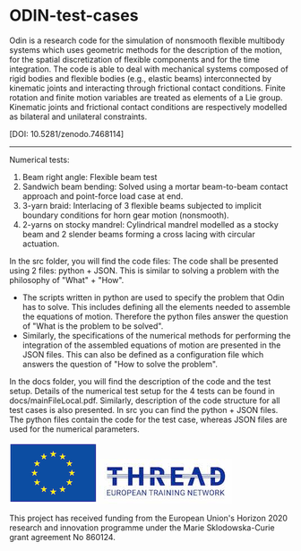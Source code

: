 # ODIN-test-cases
Odin is a research code for the simulation of nonsmooth flexible multibody systems which uses geometric methods for the description of the motion, for the spatial discretization of flexible components and for the time integration. The code is able to deal with mechanical systems composed of rigid bodies and flexible bodies (e.g., elastic beams) interconnected by kinematic joints and interacting through frictional contact conditions. Finite rotation and finite motion variables are treated as elements of a Lie group. Kinematic joints and frictional contact conditions are respectively modelled as bilateral and unilateral constraints. 

[DOI: 10.5281/zenodo.7468114]

---
Numerical tests:
1. Beam right angle: Flexible beam test
2. Sandwich beam bending: Solved using a mortar beam-to-beam contact approach and point-force load case at end.
3. 3-yarn braid: Interlacing of 3 flexible beams subjected to implicit boundary conditions for horn gear motion (nonsmooth).
4. 2-yarns on stocky mandrel: Cylindrical mandrel modelled as a stocky beam and 2 slender beams forming a cross lacing with circular actuation.

In the src folder, you will find the code files:
The code shall be presented using 2 files: python + JSON. This is similar to solving a problem with the philosophy of "What" + "How". 
- The scripts written in python are used to specify the problem that Odin has to solve. This includes defining all the elements needed to assemble the equations of motion. Therefore the python files answer the question of "What is the problem to be solved".
- Similarly, the specifications of the numerical methods for performing the integration of the assembled equations of motion are presented in the JSON files. This can also be defined as a configuration file which answers the question of "How to solve the problem".

In the docs folder, you will find the description of the code and the test setup.
Details of the numerical test setup for the 4 tests can be found in docs/mainFileLocal.pdf. Similarly, description of the code structure for all test cases is also presented. In src you can find the python + JSON files. The python files contain the code for the test case, whereas JSON files are used for the numerical parameters.

![This is an image](https://github.com/THREAD-2-3/.github/blob/main/profile/flag_yellow.png)
![This is an image](https://github.com/THREAD-2-3/.github/blob/main/profile/thread-logo.jpg) 

This project has received funding from the European Union's Horizon 2020 research and innovation programme under the Marie Sklodowska-Curie grant agreement No 860124. 



 
